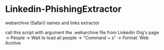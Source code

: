# Linkedin-PhishingExtractor

webarchive (Safari) names and links extractor

call this script with argument the .webarchive file from Linkedin Org's page -> People -> Wait to load all people -> "Command + s" -> Format: Web Archive
